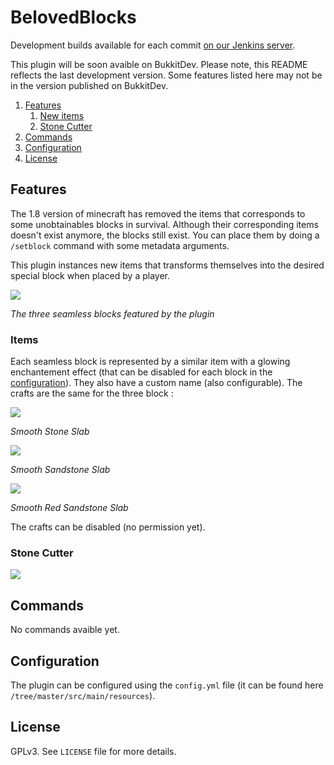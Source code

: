 # BelovedBlocks

Development builds available for each commit [on our Jenkins server](http://jenkins.carrade.eu/job/BelovedBlocks/).

This plugin will be soon avaible on BukkitDev.
Please note, this README reflects the last development version. Some features listed here may not be in the version published on BukkitDev.


1. [Features](#features)
   1. [New items](#items)
   2. [Stone Cutter](#stone-cutter)
1. [Commands](#commands)
2. [Configuration](#configuration)
3. [License](#license)


## Features

The 1.8 version of minecraft has removed the items that corresponds to some unobtainables blocks in survival. Although their corresponding items doesn't exist anymore, the blocks still exist. You can place them by doing a  `/setblock` command with some metadata arguments.

This plugin instances new items that transforms themselves into the desired special block when placed by a player.

![](http://amaury.carrade.eu/files/banner.png)

*The three seamless blocks featured by the plugin*

### Items

Each seamless block is represented by a similar item with a glowing enchantement effect (that can be disabled for each block in the [configuration](#configuration)). They also have a custom name (also configurable). The crafts are the same for the three block :

![](http://amaury.carrade.eu//files/BB_stone.png)

*Smooth Stone Slab*

![](http://amaury.carrade.eu//files/BB_sandstone.png)

*Smooth Sandstone Slab*

![](http://amaury.carrade.eu//files/BB_redsandstone.png)

*Smooth Red Sandstone Slab*

The crafts can be disabled (no permission yet).

### Stone Cutter


![](http://amaury.carrade.eu//files/BB_shears.png)

## Commands

No commands avaible yet.

## Configuration

The plugin can be configured using the `config.yml` file (it can be found here `/tree/master/src/main/resources`).

## License

GPLv3. See `LICENSE` file for more details.
